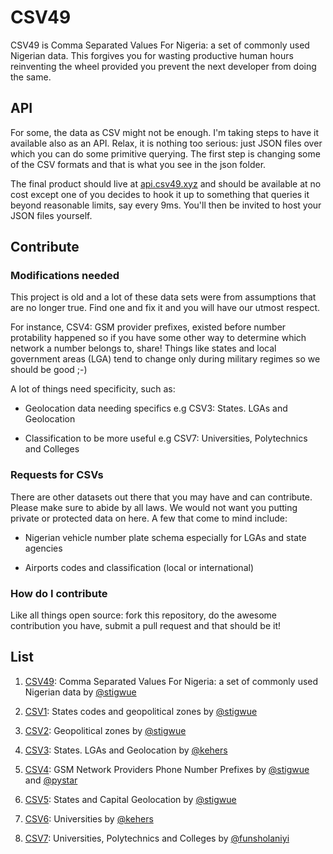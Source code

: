 # CSV49

CSV49 is Comma Separated Values For Nigeria: a set of commonly used Nigerian data. This forgives you for wasting productive human hours reinventing the wheel provided you prevent the next developer from doing the same.

## API

For some, the data as CSV might not be enough. I'm taking steps to have it available also as an API. Relax, it is nothing too serious: just JSON files over which you can do some primitive querying. The first step is changing some of the CSV formats and that is what you see in the json folder.

The final product should live at [api.csv49.xyz](https://api.csv49.xyz) and should be available at no cost except one of you decides to hook it up to something that queries it beyond reasonable limits, say every 9ms. You'll then be invited to host your JSON files yourself.

## Contribute

### Modifications needed

This project is old and a lot of these data sets were from assumptions that are no longer true. Find one and fix it and you will have our utmost respect.

For instance, CSV4: GSM provider prefixes, existed before number protability happened so if you have some other way to determine which network a number belongs to, share! Things like states and local government areas (LGA) tend to change only during military regimes so we should be good ;-)

A lot of things need specificity, such as:

* Geolocation data needing specifics e.g CSV3: States. LGAs and Geolocation

* Classification to be more useful e.g CSV7: Universities, Polytechnics and Colleges

### Requests for CSVs

There are other datasets out there that you may have and can contribute. Please make sure to abide by all laws. We would not want you putting private or protected data on here. A few that come to mind include:

* Nigerian vehicle number plate schema especially for LGAs and state agencies

* Airports codes and classification (local or international)

### How do I contribute

Like all things open source: fork this repository, do the awesome contribution you have, submit a pull request and that should be it!

## List

1. [CSV49](./csv/csv49.csv): Comma Separated Values For Nigeria: a set of commonly used Nigerian data by [@stigwue](http://twitter.com/stigwue)

1. [CSV1](./csv/csv1.csv): States codes and geopolitical zones by [@stigwue](http://twitter.com/stigwue)

1. [CSV2](./csv/csv2.csv): Geopolitical zones by [@stigwue](http://twitter.com/stigwue)

1. [CSV3](./csv/csv3.csv): States. LGAs and Geolocation by [@kehers](http://twitter.com/kehers)

1. [CSV4](./csv/csv4.csv): GSM Network Providers Phone Number Prefixes by [@stigwue](http://twitter.com/stigwue) and [@pystar](http://twitter.com/pystar)

1. [CSV5](./csv/csv5.csv): States and Capital Geolocation by [@stigwue](http://twitter.com/stigwue)

1. [CSV6](./csv/csv6.csv): Universities by [@kehers](http://twitter.com/kehers)

1. [CSV7](./csv/csv7.csv): Universities, Polytechnics and Colleges by [@funsholaniyi](http://twitter.com/funsholaniyi)